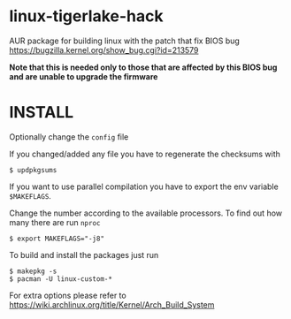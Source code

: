 # linux-tigerlake-hack
AUR package for building linux with the patch that fix BIOS bug https://bugzilla.kernel.org/show_bug.cgi?id=213579

**Note that this is needed only to those that are affected by this BIOS bug and are unable to upgrade the firmware**

# INSTALL
Optionally change the `config` file

If you changed/added any file you have to regenerate the checksums with
```
$ updpkgsums
```

If you want to use parallel compilation you have to export the env variable `$MAKEFLAGS`.

Change the number according to the available processors. To find out how many there are run `nproc`
```
$ export MAKEFLAGS="-j8"
```

To build and install the packages just run

```
$ makepkg -s
$ pacman -U linux-custom-*
```

For extra options please refer to https://wiki.archlinux.org/title/Kernel/Arch_Build_System
